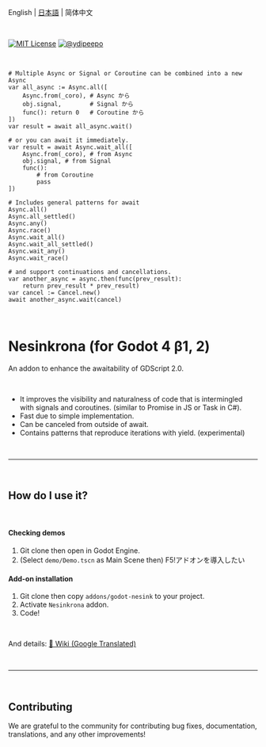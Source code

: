 English | [日本語](https://github.com/ydipeepo/godot-nesink/blob/main/README_ja.md) | 简体中文

<br />

[![MIT License](https://img.shields.io/badge/License-MIT-25B3A0?style=flat-square)](https://github.com/ydipeepo/godot-motion/blob/main/LICENSE.md)
[![@ydipeepo](https://img.shields.io/badge/@ydipeepo-1DA1F2?style=flat-square&logo=twitter&logoColor=white)](https://twitter.com/ydipeepo)

<br />

```GDScript
# Multiple Async or Signal or Coroutine can be combined into a new Async
var all_async := Async.all([
    Async.from(_coro), # Async から
    obj.signal,        # Signal から
    func(): return 0   # Coroutine から
])
var result = await all_async.wait()

# or you can await it immediately.
var result = await Async.wait_all([
    Async.from(_coro), # from Async
    obj.signal, # from Signal
    func():
        # from Coroutine
        pass
])

# Includes general patterns for await
Async.all()
Async.all_settled()
Async.any()
Async.race()
Async.wait_all()
Async.wait_all_settled()
Async.wait_any()
Async.wait_race()

# and support continuations and cancellations.
var another_async = async.then(func(prev_result):
    return prev_result * prev_result)
var cancel := Cancel.new()
await another_async.wait(cancel)
```

<br />

# Nesinkrona (for Godot 4 β1, 2)

An addon to enhance the awaitability of GDScript 2.0.

<br />

* It improves the visibility and naturalness of code that is intermingled with signals and coroutines. (similar to Promise in JS or Task in C#).
* Fast due to simple implementation.
* Can be canceled from outside of await.
* Contains patterns that reproduce iterations with yield. (experimental)

<br />

---

<br />

## How do I use it?

<br />

#### Checking demos

1. Git clone then open in Godot Engine.
2. (Select `demo/Demo.tscn` as Main Scene then) F5!アドオンを導入したい



#### Add-on installation

1. Git clone then copy `addons/godot-nesink` to your project.
2. Activate `Nesinkrona` addon.
3. Code!

<br />

And details: [📖 Wiki (Google Translated)](https://github-com.translate.goog/ydipeepo/godot-nesink/wiki/Async?_x_tr_sl=auto&_x_tr_tl=en)

<br />

---

<br />

## Contributing

We are grateful to the community for contributing bug fixes, documentation, translations, and any other improvements!

